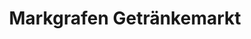 ---
title: "Markgrafen Getränkemarkt"
url: /zahna-elster/markgrafen-getraenkemarkt/
shop: Getränke
---